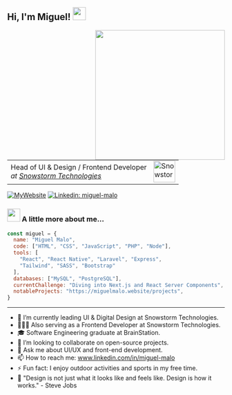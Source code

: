 <h2> Hi, I'm Miguel! <img src="https://media.giphy.com/media/m0dmKBkncVETJv2h0S/giphy.gif" width="30"></h2>
<img align='right' src="https://media.giphy.com/media/SWoSkN6DxTszqIKEqv/giphy.gif" width="300">
<table border="0">
  <tr></tr>
  <tr>
    <td>
      <span>Head of UI & Design / Frontend Developer</span><br>
      <em>at <a href="http://snowstormtech.com">Snowstorm Technologies</a></em>
    </td>
    <td>
      <img src="https://media.giphy.com/media/cdJwQTnlm0jvY2NHe2/giphy.gif" width="50" alt="Snowstorm Technologies Logo">
    </td>
  </tr>
</table>

[![MyWebsite](https://img.shields.io/badge/-MyWebsite-red?style=flat-square&logo=googlechrome&logoColor=white&link=https://miguelmalo.website)](https://miguelmalo.website)
[![Linkedin: miguel-malo](https://img.shields.io/badge/-miguelmalo-blue?style=flat-square&logo=Linkedin&logoColor=white&link=https://www.linkedin.com/in/miguel-malo/)](https://www.linkedin.com/in/miguel-malo)


### <img src="https://media.giphy.com/media/QssGEmpkyEOhBCb7e1/giphy.gif" width="30"> A little more about me...  

```javascript
const miguel = {
  name: "Miguel Malo",
  code: ["HTML", "CSS", "JavaScript", "PHP", "Node"],
  tools: [
    "React", "React Native", "Laravel", "Express",
    "Tailwind", "SASS", "Bootstrap"
  ],
  databases: ["MySQL", "PostgreSQL"],
  currentChallenge: "Diving into Next.js and React Server Components",
  notableProjects: "https://miguelmalo.website/projects",
}
```


---

- 🔭 I’m currently leading UI & Digital Design at Snowstorm Technologies.
- 👨🏻‍💻 Also serving as a Frontend Developer at Snowstorm Technologies.
- 🎓 Software Engineering graduate at BrainStation.
- 👯 I’m looking to collaborate on open-source projects.
- 💬 Ask me about UI/UX and front-end development.
- 📫 How to reach me: www.linkedin.com/in/miguel-malo
- ⚡ Fun fact: I enjoy outdoor activities and sports in my free time.
- 🎨 "Design is not just what it looks like and feels like. Design is how it works." - Steve Jobs


